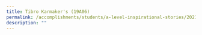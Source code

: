 ```yaml
---
title: Tibro Karmaker's (19A06)
permalink: /accomplishments/students/a-level-inspirational-stories/2021/tibro/
description: ""
---
```


